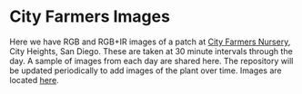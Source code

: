 # City Farmers Images

Here we have RGB and RGB+IR images of a patch at [City Farmers Nursery](http://www.cityfarmersnursery.com/), City Heights, San Diego. These are taken at 30 minute intervals through the day. A sample of images from each day are shared here. The repository will be updated periodically to add images of the plant over time. Images are located [here](https://github.com/sdvegetationimaging/Images-links-analysis/tree/gh-pages/CityFarmers/Images).

